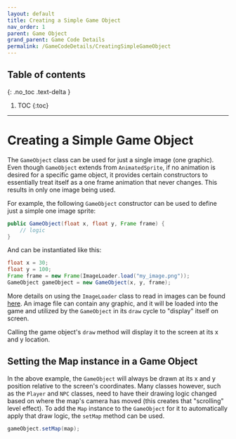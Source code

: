 ```yaml
---
layout: default
title: Creating a Simple Game Object
nav_order: 1
parent: Game Object
grand_parent: Game Code Details
permalink: /GameCodeDetails/CreatingSimpleGameObject
---
```


## Table of contents
{: .no_toc .text-delta }

1. TOC
{:toc}

---

# Creating a Simple Game Object

The `GameObject` class can be used for just a single image (one graphic). Even though `GameObject` extends from
`AnimatedSprite`, if no animation is desired for a specific game object, it provides certain constructors to essentially
treat itself as a one frame animation that never changes. This results in only one image being used.

For example, the following `GameObject` constructor can be used to define just a simple one image sprite:

```java
public GameObject(float x, float y, Frame frame) {
    // logic
}
```

And can be instantiated like this:

```java
float x = 30;
float y = 100;
Frame frame = new Frame(ImageLoader.load("my_image.png"));
GameObject gameObject = new GameObject(x, y, frame);
```

More details on using the `ImageLoader` class to read in images can be found [here](../../../GameEngine/GameEngineSubSections/loading-images.md).
An image file can contain any graphic, and it will be loaded into the game and utilized by the `GameObject` in its `draw` cycle to "display" itself on screen.

Calling the game object's `draw` method will display it to the screen at its x and y location.

## Setting the Map instance in a Game Object

In the above example, the `GameObject` will always be drawn at its x and y position relative to the screen's coordinates.
Many classes however, such as the `Player` and `NPC` classes, need to have their drawing logic changed based on where the map's
camera has moved (this creates that "scrolling" level effect). To add the `Map` instance to the `GameObject` for it to automatically
apply that draw logic, the `setMap` method can be used.

```java
gameObject.setMap(map);
```